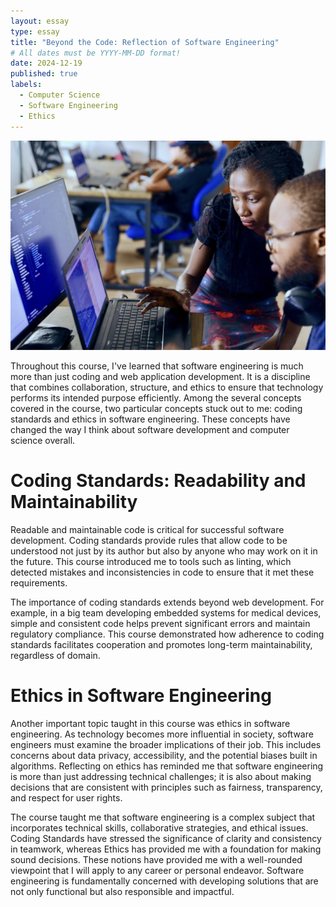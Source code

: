 ```yaml
---
layout: essay
type: essay
title: "Beyond the Code: Reflection of Software Engineering"
# All dates must be YYYY-MM-DD format!
date: 2024-12-19
published: true
labels:
  - Computer Science
  - Software Engineering
  - Ethics
---
```

<div align="center">
    <img width="700px" class="rounded pe-4" src="../img/Final-Essay-Pics/image.jpeg" alt="Software engineer working">
</div>


Throughout this course, I've learned that software engineering is much more than just coding and web application development. It is a discipline that combines collaboration, structure, and ethics to ensure that technology performs its intended purpose efficiently. Among the several concepts covered in the course, two particular concepts stuck out to me: coding standards and ethics in software engineering. These concepts have changed the way I think about software development and computer science overall.  

# Coding Standards: Readability and Maintainability

Readable and maintainable code is critical for successful software development. Coding standards provide rules that allow code to be understood not just by its author but also by anyone who may work on it in the future. This course introduced me to tools such as linting, which detected mistakes and inconsistencies in code to ensure that it met these requirements.

The importance of coding standards extends beyond web development. For example, in a big team developing embedded systems for medical devices, simple and consistent code helps prevent significant errors and maintain regulatory compliance. This course demonstrated how adherence to coding standards facilitates cooperation and promotes long-term maintainability, regardless of domain.

# Ethics in Software Engineering

Another important topic taught in this course was ethics in software engineering. As technology becomes more influential in society, software engineers must examine the broader implications of their job. This includes concerns about data privacy, accessibility, and the potential biases built in algorithms. Reflecting on ethics has reminded me that software engineering is more than just addressing technical challenges; it is also about making decisions that are consistent with principles such as fairness, transparency, and respect for user rights.

The course taught me that software engineering is a complex subject that incorporates technical skills, collaborative strategies, and ethical issues. Coding Standards have stressed the significance of clarity and consistency in teamwork, whereas Ethics has provided me with a foundation for making sound decisions. These notions have provided me with a well-rounded viewpoint that I will apply to any career or personal endeavor.   Software engineering is fundamentally concerned with developing solutions that are not only functional but also responsible and impactful.
